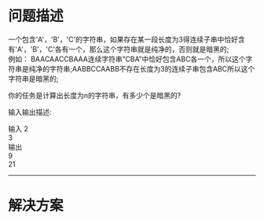 <script type="text/javascript" src="http://cdn.mathjax.org/mathjax/latest/MathJax.js?config=default"></script>

# 问题描述
一个包含'A'，'B'，'C'的字符串，如果存在某一段长度为3得连续子串中恰好含有'A'，'B'，'C'各有一个，那么这个字符串就是纯净的，否则就是暗黑的;  
例如： BAACAACCBAAA连续字符串”CBA”中恰好包含ABC各一个，所以这个字符串是纯净的字符串;AABBCCAABB不存在长度为3的连续子串包含ABC所以这个字符串是暗黑的;   

你的任务是计算出长度为n的字符串，有多少个是暗黑的?

输入输出描述:

输入 
2   
3   
输出   
9   
21

---------------------------------------------------------------------------------    

# 解决方案  
    
